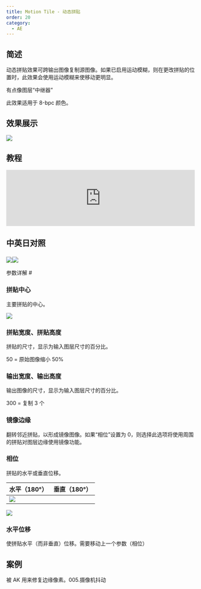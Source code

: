 ```yaml
---
title: Motion Tile - 动态拼贴
order: 20
category:
  - AE
---
```


## 简述

动态拼贴效果可跨输出图像复制源图像。如果已启用运动模糊，则在更改拼贴的位置时，此效果会使用运动模糊来使移动更明显。

有点像图层“中继器”

此效果适用于 8-bpc 颜色。

## 效果展示

![](https://cdn.yuelili.com/20211228144928.png)

## 教程

<iframe src="https://player.bilibili.com/player.html?bvid=BV1e34y1X7Vj&page=12&high_quality=1" width="100%" allowfullscreen="allowfullscreen" frameborder="0"></iframe>

## 中英日对照

### ![](https://mir.yuelili.com/wp-content/uploads/user/AE/effects/AE-Effects-Stylize-Motion_Tile.png)![](https://mir.yuelili.com/wp-content/uploads/user/AE/effects/AE-Effects-Stylize-Motion_Tile_cn.png)

参数详解 #

### 拼贴中心

主要拼贴的中心。

![](https://cdn.yuelili.com/20211228145338.png)

### 拼贴宽度、拼贴高度

拼贴的尺寸，显示为输入图层尺寸的百分比。

50 = 原始图像缩小 50%

### 输出宽度、输出高度

输出图像的尺寸，显示为输入图层尺寸的百分比。

300 = 复制 3 个

### 镜像边缘

翻转邻近拼贴，以形成镜像图像。如果“相位”设置为 0，则选择此选项将使用周围的拼贴对图层边缘使用镜像功能。

### 相位

拼贴的水平或垂直位移。

| 水平（180°）                                    | 垂直（180°） |
| ----------------------------------------------- | ------------ |
| ![](https://cdn.yuelili.com/20211228145526.png) |

![](https://cdn.yuelili.com/20211228145500.png)

### 水平位移

使拼贴水平（而非垂直）位移。需要移动上一个参数（相位）

## 案例

被 AK 用来修复边缘像素。005.摄像机抖动
